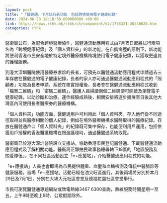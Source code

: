 ```yaml
---
layout: post
title: "「醫健通」下月試行新功能　包括跨境使用電子健康紀錄"
date: 2024-06-20 18:18:38.000000000 +08:00
link: https://news.rthk.hk/rthk/ch/component/k2/1758321-20240620.htm
categories: rthk
---
```


醫衞局公布，為配合跨境醫療協作，醫健通流動應用程式由7月15日起將試行兩項名為「跨境健康紀錄」及「個人資料夾」的新功能。在自攜病歷的原則下，新功能將便利香港市民安全地於特定境外醫療機構跨境使用電子健康紀錄，以獲取更連貫的護理服務。
 
到港大深圳醫院使用醫療券求診的長者，可預先以醫健通流動應用程式申請過去三年存放在醫健通的電子健康紀錄，長者的家人亦可通過醫健通流動應用程式的「照顧者」功能為長者申請。系統在核實授權後，長者會在醫健通流動應用程式收到「檔案二維碼」和「密碼二維碼」，醫護人員掃讀兩個二維碼便可開啟及瀏覽電子健康紀錄，以助診斷和治療。運作經驗成熟後，相關安排將逐步擴展至日後其他大灣區內可使用長者醫療券的醫療機構。
 
「個人資料夾」功能方面，醫健通用戶可利用此「個人資料夾」存入他們從不同途徑取得並與醫療相關的個人紀錄，例如在境外醫療機構求醫時取得的醫療紀錄。存放在醫健通戶口「個人資料夾」的紀錄既可集中保存，也能便利用戶運用，包括供獲用戶授權的香港醫護機構在跟進護理時，通過醫健通系統取覽。

醫衞局已於港大深圳醫院設立支援站，協助香港市民登記醫健通、下載醫健通流動應用程式及了解相關功能。醫衞局正夥拍民政事務總署轄下18區的「地區服務及關愛隊伍」，在不同社區活動設立「e+應援站」，介紹醫健通應用程式的功能。

「e+應援站」人員也會即場為市民提供體重、血壓和血糖檢測及傳統中醫脈診等健康服務。首場「e+應援站」活動已經在油尖旺區進行，其後兩場將分別於本月29日及7月1日，分別在大埔大元社區會堂及德福花園社區會堂舉行。

市民可瀏覽醫健通專題網站或致電熱線3467 6300查詢，熱線服務時間星期一至五，上午9時至晚上9時，公眾假期除外。
